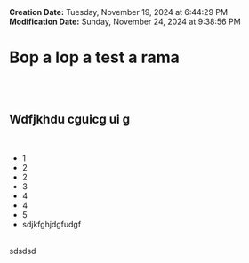 <div><b>Creation Date:</b> Tuesday, November 19, 2024 at 6:44:29 PM<br></div>
<div><b>Modification Date:</b> Sunday, November 24, 2024 at 9:38:56 PM<br></div>
<div><h1>Bop a lop a test a rama</h1></div>
<div><br></div>
<div><br></div>
<div><h2>Wdfjkhdu cguicg ui g</h2></div>
<div><br></div>
<ul>
<li>1</li>
<li>2</li>
<li>2</li>
<li>3</li>
<li>4</li>
<li>4</li>
<li>5</li>
<li>sdjkfghjdgfudgf</li>
</ul>
<div><br></div>
<div>sdsdsd</div>

